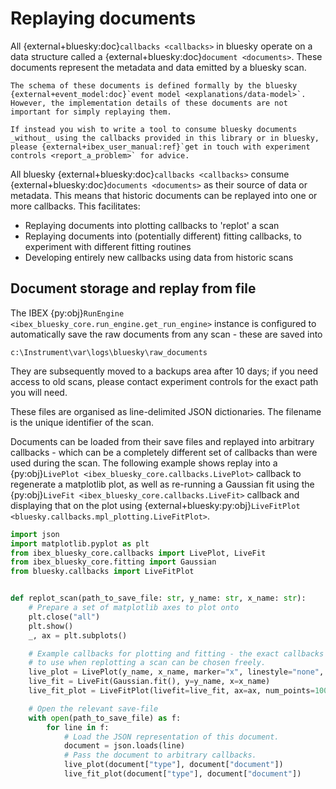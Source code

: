# Replaying documents

All {external+bluesky:doc}`callbacks <callbacks>` in bluesky operate on a data structure called a {external+bluesky:doc}`document <documents>`. These documents represent the metadata and data emitted by a bluesky scan.

```{tip}
The schema of these documents is defined formally by the bluesky {external+event_model:doc}`event model <explanations/data-model>`. However, the implementation details of these documents are not important for simply replaying them.

If instead you wish to write a tool to consume bluesky documents _without_ using the callbacks provided in this library or in bluesky, please {external+ibex_user_manual:ref}`get in touch with experiment controls <report_a_problem>` for advice.
```

All bluesky {external+bluesky:doc}`callbacks <callbacks>` consume {external+bluesky:doc}`documents <documents>` as their source of data or metadata. This means that historic documents can be replayed into one or more callbacks. This facilitates:
- Replaying documents into plotting callbacks to 'replot' a scan
- Replaying documents into (potentially different) fitting callbacks, to experiment with different fitting routines
- Developing entirely new callbacks using data from historic scans

## Document storage and replay from file

The IBEX {py:obj}`RunEngine <ibex_bluesky_core.run_engine.get_run_engine>` instance is configured to automatically save the raw documents from any scan - these are saved into
```
c:\Instrument\var\logs\bluesky\raw_documents
```
They are subsequently moved to a backups area after 10 days; if you need access to old scans, please contact experiment controls for the exact path you will need.

These files are organised as line-delimited JSON dictionaries. The filename is the unique identifier of the scan.

Documents can be loaded from their save files and replayed into arbitrary callbacks - which can be a completely different set of callbacks than were used during the scan. The following example shows replay into a {py:obj}`LivePlot <ibex_bluesky_core.callbacks.LivePlot>` callback to regenerate a matplotlib plot, as well as re-running a Gaussian fit using the {py:obj}`LiveFit <ibex_bluesky_core.callbacks.LiveFit>` callback and displaying that on the plot using {external+bluesky:py:obj}`LiveFitPlot <bluesky.callbacks.mpl_plotting.LiveFitPlot>`.

```python
import json
import matplotlib.pyplot as plt
from ibex_bluesky_core.callbacks import LivePlot, LiveFit
from ibex_bluesky_core.fitting import Gaussian
from bluesky.callbacks import LiveFitPlot


def replot_scan(path_to_save_file: str, y_name: str, x_name: str):
    # Prepare a set of matplotlib axes to plot onto
    plt.close("all")
    plt.show()
    _, ax = plt.subplots()

    # Example callbacks for plotting and fitting - the exact callbacks
    # to use when replotting a scan can be chosen freely.
    live_plot = LivePlot(y_name, x_name, marker="x", linestyle="none", ax=ax)
    live_fit = LiveFit(Gaussian.fit(), y=y_name, x=x_name)
    live_fit_plot = LiveFitPlot(livefit=live_fit, ax=ax, num_points=10000)

    # Open the relevant save-file
    with open(path_to_save_file) as f:
        for line in f:
            # Load the JSON representation of this document.
            document = json.loads(line)
            # Pass the document to arbitrary callbacks.
            live_plot(document["type"], document["document"])
            live_fit_plot(document["type"], document["document"])
```
